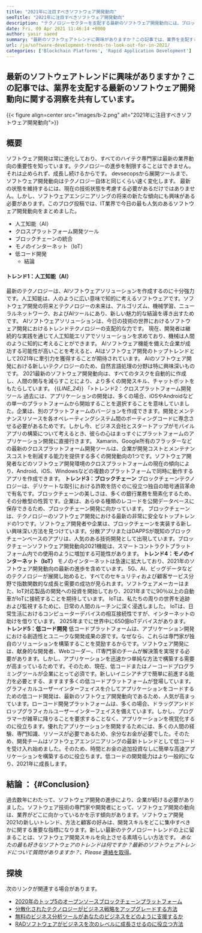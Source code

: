 ```yaml
---
title: "2021年に注目すべきソフトウェア開発動向" 
seoTitle: "2021年に注目すべきソフトウェア開発動向" 
description: "テクノロジーセクターを支配する最新のソフトウェア開発動向には、ブロックチェーン、人工知能、ノーコード、およびより新しいトレンドが含まれます。" 
date: Fri, 09 Apr 2021 11:46:14 +0000
author: yasir saeed
summary: "最新のソフトウェアトレンドに興味がありますか？この記事では、業界を支配する最新のソフトウェア開発動向に関する洞察を共有しています。" 
url: /ja/software-development-trends-to-look-out-for-in-2021/
categories: ['Blockchain Platforms', 'Rapid Application Development']
---
```


## 最新のソフトウェアトレンドに興味がありますか？この記事では、業界を支配する最新のソフトウェア開発動向に関する洞察を共有しています。

{{< figure align=center src="images/b-2.png" alt="2021年に注目すべきソフトウェア開発動向">}}


##  **概要**  
ソフトウェア開発は常に進化しており、すべてのハイテク専門家は最新の業界動向の重要性を知っています。テクノロジーの進歩を制限することはできません。それは止められず、成長し続けるからです。 devsecopsから展開ツールまで、ソフトウェア開発動向はテクノロジー自体と同じくらい速く変化します。
最新の状態を維持するには、現在の技術状態を考慮する必要があるだけではありません。しかし、ソフトウェアエンジニアリングの将来の新たな傾向にも興味がある必要があります。このブログ投稿では、IT業界で今日の最も人気のあるソフトウェア開発動向をまとめました。
* 人工知能（AI）
* クロスプラットフォーム開発ツール
* ブロックチェーンの統合
* モノのインターネット（IoT）
* 低コード開発
  * 結論

####  **トレンド1：人工知能（AI）**  
最新のテクノロジーは、AIソフトウェアソリューションを作成するのに十分強力です。人工知能は、人のように広い意味で知的に考えるソフトウェアです。ソフトウェア開発の将来とテクノロジーの未来は、アルゴリズム、機械学習、ニューラルネットワーク、およびAIツールにあり、新しい魅力的な結論を導き出すためです。 AIソフトウェアソリューションは、今日の技術の世界におけるソフトウェア開発におけるトレンドテクノロジーの支配的な力です。
現在、開発者は継続的な実践を通じて人工知能エリアでソリューションを求めており、機械は人間のように知的に考えることができます。 AIソフトウェア機能を備えた企業が成功する可能性が高いことを考えると、AIはソフトウェア開発のトップトレンドとして2021年に牽引力を獲得することが期待されています。 AIのソフトウェア開発における新しいテクノロジーのため、自然言語処理の分野は特に興味深いものです。 2021最新のソフトウェア開発動向は、すべてのタスクを自動的に作成し、人間の関与を減らすことにより、より多くの開発スキル、チャットボットをもたらしています。
{{_LINE_24_}}
「>トレンド2：クロスプラットフォーム開発ツール
過去には、アプリケーションの開発は、多くの場合、iOSやAndroidなどの単一のプラットフォームから開始することを選択することを意味していました。企業は、別のプラットフォームのバージョンを作成できます。開発とメンテナンスリソースを各オペレーティングシステム間のポーティングコードに専念させる必要があるためです。しかし今、ビジネス会社とスタートアップがモバイルアプリの構築について考えるとき、彼らの心はまっすぐにプラットフォームのアプリケーション開発に直接行きます。
Xamarin、Google所有のフラッターなどの最新のクロスプラットフォーム開発ツールは、企業が開発コストとメンテナンスコストを削減する能力を提供する多くの開発動向の1つです。ソフトウェア開発者などのソフトウェア開発環境のクロスプラットフォームの現在の傾向により、Android、iOS、Windowsなどの複数のプラットフォームで同時に動作するアプリを作成できます。
 **トレンド3：ブロックチェーン** 
ブロックチェーンテクノロジーは、デリケートな取引における詐欺を防ぐのに役立つ独自の暗号通貨革命で有名です。ブロックチェーンの美しさは、多くの銀行業務を簡素化するため、その分散型の性質です。企業は、あらゆる種類のレコードを公開データベースに保存できるため、ブロックチェーン開発に向かっています。
ブロックチェーンは、テクノロジーのソフトウェア開発における最新の非常に安全なトップトレンドの1つです。ソフトウェア開発者や企業は、ブロックチェーンを実装する新しい興味深い方法を見つけています。分散アプリまたはDAPPSが既知のブロックチェーンベースのアプリは、人気のある技術開発として出現しています。ブロックチェーンソフトウェア開発動向2021機能は、スマートコントラクトプラットフォーム内での使用のように増加する可能性があります。
 **トレンド4：モノのインターネット（IoT）** 
モノのインターネットは急速に拡大しており、2021年のソフトウェア開発動向の最新の進歩を含めています。 5G、AI、ビッグデータなどのテクノロジーが展開し始めると、すべてのセキュリティおよび顧客サービス分野で指数関数的な成長と需要の成功が見られます。ソフトウェアメーカーはまた、IoT対応製品の開発への投資を開始しており、2021年までに90％以上の自動車がIoTに接続することを期待しています。
IoTは、私たちの周りの世界を追跡および監視するために、日常の人間のルーチンに深く浸透しました。 IoTは、日常生活におけるコンピューターデバイスの相互接続性ですが、インターネットの助けを借りています。 2025年までに世界中に650億IoTデバイスがあります。
 **トレンド5：低コード開発** 
低コードプラットフォームは、アプリケーション開発における創造性とユニークな開発成果の源です。なぜなら、これらは専門家が独自のソリューションを構築することを奨励するからです。ソフトウェア開発には、献身的な開発者、Webコーダー、IT専門家のチームが解決策を実現する必要があります。しかし、アプリケーションを迅速かつ単純な方法で構築する需要が高まっているためです。そのため、現在、低コードまたはノーコードプログラミングツールが企業にとって必須です。新しいイニシアチブで簡単に前進する能力を必要とする、ますます多くの低コードプラットフォームが登場しています。
グラフィカルユーザーインターフェイスを介してアプリケーションをコードするための低コード開発は、最新のソフトウェア開発動向であるため、人気が高まっています。ローコード開発プラットフォームは、多くの場合、ドラッグアンドドロップグラフィカルユーザーインターフェイスを備えています。しかし、プログラマーが雑草に降りることを要求することなく、アプリケーションを視覚化するのに役立ちます。優れたアプリケーションを開発するためには、多くの人間の経験、専門知識、リソースが必要であるため、余分なお金が必要でした。そのため、開発チームはソフトウェアエンジニアリングの最新トレンドとして低コードを受け入れ始めました。そのため、時間とお金の追加投資なしに簡単な高速アプリケーションを構築するのに役立ちます。低コードの開発能力はより一般的になり、2021年に成長します。

##  **結論**  ： {#Conclusion}

過去数年にわたって、ソフトウェア開発の進歩により、企業が続ける必要がありました。ソフトウェア技術の専門家や開発者にとって、ソフトウェア開発の動向は、業界がどこに向かっているかを示す傾向があります。ソフトウェア開発2021の新しいトレンド、方法と顧客の好みは、開発スキルをどこに集中すべきかに関する重要な指標になります。新しい最新のテクノロジートレンドの上に留まることは、ソフトウェア開発スキルを向上させる素晴らしい方法です。
_あなたの最も好きなソフトウェアのトレンドは何ですか？最新のソフトウェアトレンドについて質問がありますか？、Please_ [連絡を取得][1]。

## 探検
次のリンクが関連する場合があります。
  * [2020年のトップ5のオープンソースブロックチェーンプラットフォーム][2]
  * [分散化されたテクノロジーがビジネス戦略をアップグレードする方法][3]
  * [無料のビジネス分析ツールがあなたのビジネスをどのように支援するか][4]
  * [RADソフトウェアがビジネスを次のレベルに成長させるのに役立つ方法][5]



 [1]: mailto:yasir.saeed@aspose.com
 [2]: https://blog.containerize.com/blockchain-platforms/top-5-open-source-blockchain-platforms-in-2020/
 [3]: https://blog.containerize.com/2020/11/27/how-decentralized-technology-upgrades-your-business-strategy/
 [4]: https://blog.containerize.com/2021/03/12/how-free-business-analytics-tools-assist-your-business/
 [5]: https://blog.containerize.com/rapid-application-development/rapid-application-development-software-for-business-rad/
